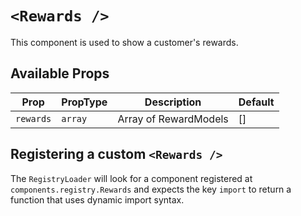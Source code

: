 # `<Rewards />`

This component is used to show a customer's rewards.

## Available Props

| Prop      | PropType | Description           | Default |
| --------- | -------- | --------------------- | ------- |
| `rewards` | `array`  | Array of RewardModels | []      |

## Registering a custom `<Rewards />`

The `RegistryLoader` will look for a component registered at `components.registry.Rewards` and expects the key `import` to return a function that uses dynamic import syntax.
